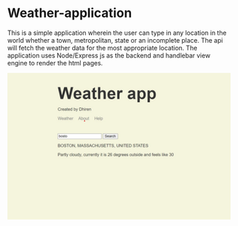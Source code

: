 # Weather-application

This is a simple application wherein the user can type in any location in the world whether a town, metropolitan, state or an incomplete place. The api will fetch the weather data for the most appropriate location.
The application uses Node/Express js as the backend and handlebar view engine to render the html pages.

![screenshot not available](screenshot/image2.jpg)
